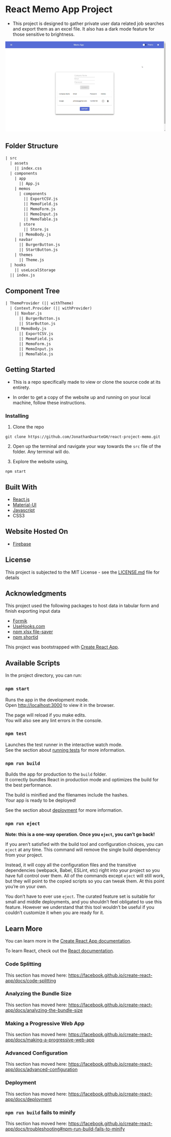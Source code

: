 # React Memo App Project

- This project is designed to gather private user data related job searches and export them as an excel file. It also has a dark mode feature for those sensitive to brightness.

![Memo App](Memo-App-Gif.gif)

## Folder Structure

```
| src
  | assets
    || index.css
  | components
    | app
      || App.js
    | memos
      | components
        || ExportCSV.js
        || MemoField.js
        || MemoForm.js
        || MemoInput.js
        || MemoTable.js
      | store
        || Store.js
      || MemoBody.js
    | navbar
      || BurgerButton.js
      || StartButton.js
    | themes
      || Theme.js
  | hooks
    || useLocalStorage
  || index.js
```

## Component Tree

```
| ThemeProvider (|| withTheme)
  | Context.Provider (|| withProvider)
    || Navbar.js
      || BurgerButton.js
      || StarButton.js
    || MemoBody.js
      || ExportCSV.js
      || MemoField.js
      || MemoForm.js
      || MemoInput.js
      || MemoTable.js
```

## Getting Started

- This is a repo specifically made to view or clone the source code at its entirety.

- In order to get a copy of the website up and running on your local machine, follow these instructions.

### Installing

1. Clone the repo

```
git clone https://github.com/JonathanDuarteGH/react-project-memo.git
```

2. Open up the terminal and navigate your way towards the `src` file of the folder. Any terminal will do.

3. Explore the website using,
```
npm start
```

## Built With

* [React.js](https://reactjs.org/)
* [Material-UI](https://material-ui.com/)
* [Javascript](https://www.javascript.com/)
* CSS3

## Website Hosted On

* [Firebase](https://react-project-memo.web.app/)

## License

This project is subjected to the MIT License - see the [LICENSE.md](LICENSE.md) file for details

## Acknowledgments

This project used the following packages to host data in tabular form and finish exporting input data

* [Formik](https://formik.org/)
* [UseHooks.com](https://usehooks.com/)
* [npm xlsx file-saver](https://www.npmjs.com/package/file-saver)
* [npm shortid](https://www.npmjs.com/package/shortid)

This project was bootstrapped with [Create React App](https://github.com/facebook/create-react-app).

## Available Scripts

In the project directory, you can run:

### `npm start`

Runs the app in the development mode.<br />
Open [http://localhost:3000](http://localhost:3000) to view it in the browser.

The page will reload if you make edits.<br />
You will also see any lint errors in the console.

### `npm test`

Launches the test runner in the interactive watch mode.<br />
See the section about [running tests](https://facebook.github.io/create-react-app/docs/running-tests) for more information.

### `npm run build`

Builds the app for production to the `build` folder.<br />
It correctly bundles React in production mode and optimizes the build for the best performance.

The build is minified and the filenames include the hashes.<br />
Your app is ready to be deployed!

See the section about [deployment](https://facebook.github.io/create-react-app/docs/deployment) for more information.

### `npm run eject`

**Note: this is a one-way operation. Once you `eject`, you can’t go back!**

If you aren’t satisfied with the build tool and configuration choices, you can `eject` at any time. This command will remove the single build dependency from your project.

Instead, it will copy all the configuration files and the transitive dependencies (webpack, Babel, ESLint, etc) right into your project so you have full control over them. All of the commands except `eject` will still work, but they will point to the copied scripts so you can tweak them. At this point you’re on your own.

You don’t have to ever use `eject`. The curated feature set is suitable for small and middle deployments, and you shouldn’t feel obligated to use this feature. However we understand that this tool wouldn’t be useful if you couldn’t customize it when you are ready for it.

## Learn More

You can learn more in the [Create React App documentation](https://facebook.github.io/create-react-app/docs/getting-started).

To learn React, check out the [React documentation](https://reactjs.org/).

### Code Splitting

This section has moved here: https://facebook.github.io/create-react-app/docs/code-splitting

### Analyzing the Bundle Size

This section has moved here: https://facebook.github.io/create-react-app/docs/analyzing-the-bundle-size

### Making a Progressive Web App

This section has moved here: https://facebook.github.io/create-react-app/docs/making-a-progressive-web-app

### Advanced Configuration

This section has moved here: https://facebook.github.io/create-react-app/docs/advanced-configuration

### Deployment

This section has moved here: https://facebook.github.io/create-react-app/docs/deployment

### `npm run build` fails to minify

This section has moved here: https://facebook.github.io/create-react-app/docs/troubleshooting#npm-run-build-fails-to-minify
